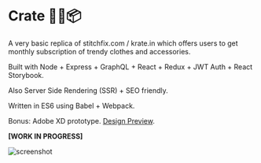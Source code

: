 # Crate 👕👖📦 

A very basic replica of stitchfix.com / krate.in which offers users to get monthly subscription of trendy clothes and accessories. 

Built with Node + Express + GraphQL + React + Redux + JWT Auth + React Storybook. 

Also Server Side Rendering (SSR) + SEO friendly. 

Written in ES6 using Babel + Webpack.

Bonus: Adobe XD prototype. [Design Preview](https://xd.adobe.com/view/a662a49f-57e7-4ffd-91bd-080b150b0317/).

**[WORK IN PROGRESS]**

![screenshot](http://atulmy.com/atulmy.com/attachments/images/crate/login.png)
